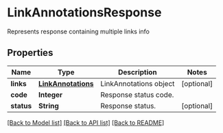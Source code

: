﻿
# LinkAnnotationsResponse
Represents response containing multiple links info

## Properties
Name | Type | Description | Notes
------------ | ------------- | ------------- | -------------
**links** | [**LinkAnnotations**](LinkAnnotations.md) | LinkAnnotations object | [optional]
**code** | **Integer** | Response status code. | 
**status** | **String** | Response status. | [optional]


[[Back to Model list]](../README.md#documentation-for-models) [[Back to API list]](../README.md#documentation-for-api-endpoints) [[Back to README]](../README.md)


